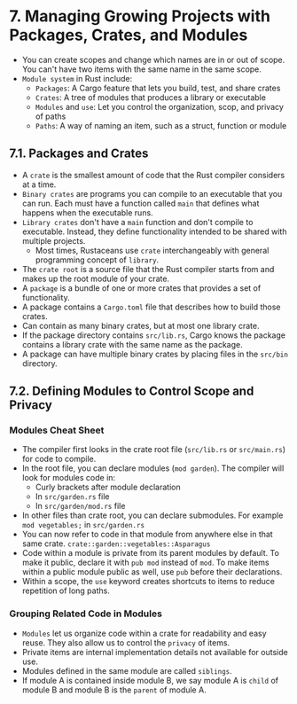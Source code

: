 # 7. Managing Growing Projects with Packages, Crates, and Modules

- You can create scopes and change which names are in or out of scope. You can't have two items with the same name in the same scope.
- `Module system` in Rust include:
  - `Packages`: A Cargo feature that lets you build, test, and share crates
  - `Crates`: A tree of modules that produces a library or executable
  - `Modules` and `use`: Let you control the organization, scop, and privacy of paths
  - `Paths`: A way of naming an item, such as a struct, function or module

## 7.1. Packages and Crates

- A `crate` is the smallest amount of code that the Rust compiler considers at a time.
- `Binary crates` are programs you can compile to an executable that you can run. Each must have a function called `main` that defines what happens when the executable runs.
- `Library crates` don't have a `main` function and don't compile to executable. Instead, they define functionality intended to be shared with multiple projects.
  - Most times, Rustaceans use `crate` interchangeably with general programming concept of `library`.
- The `crate root` is a source file that the Rust compiler starts from and makes up the root module of your crate.
- A `package` is a bundle of one or more crates that provides a set of functionality.
- A package contains a `Cargo.toml` file that describes how to build those crates.
- Can contain as many binary crates, but at most one library crate.
- If the package directory contains `src/lib.rs`, Cargo knows the package contains a library crate with the same name as the package.
- A package can have multiple binary crates by placing files in the `src/bin` directory.

## 7.2. Defining Modules to Control Scope and Privacy

### Modules Cheat Sheet

- The compiler first looks in the crate root file (`src/lib.rs` or `src/main.rs`) for code to compile.
- In the root file, you can declare modules (`mod garden`). The compiler will look for modules code in:
  - Curly brackets after module declaration
  - In `src/garden.rs` file
  - In `src/garden/mod.rs` file
- In other files than crate root, you can declare submodules. For example `mod vegetables;` in `src/garden.rs`
- You can now refer to code in that module from anywhere else in that same crate. `crate::garden::vegetables::Asparagus`
- Code within a module is private from its parent modules by default. To make it public, declare it with `pub mod` instead of `mod`. To make items within a public module public as well, use `pub` before their declarations.
- Within a scope, the `use` keyword creates shortcuts to items to reduce repetition of long paths.

### Grouping Related Code in Modules

- `Modules` let us organize code within a crate for readability and easy reuse. They also allow us to control the `privacy` of items.
- Private items are internal implementation details not available for outside use.
- Modules defined in the same module are called `siblings`.
- If module A is contained inside module B, we say module A is `child` of module B and module B is the `parent` of module A.
